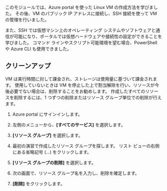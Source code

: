 このモジュールでは、Azure portal を使った Linux VM の作成方法を学びました。 その後、VM のパブリック IP アドレスに接続し、SSH 接続を使って VM の管理を行いました。 

また、SSH では仮想マシン上のオペレーティング システムやソフトウェアと通信が可能になり、ポータルでは仮想ハードウェアや接続性の設定ができることを学びました。 コマンド ラインやスクリプト可能環境を望む場合、PowerShell や Azure CLI も使用できました。

## <a name="clean-up"></a>クリーンアップ
<!---TODO: Update for sandbox?--->

VM は実行時間に対して課金され、ストレージは使用量に基づいて課金されます。 使用していないときは VM を停止した上で割当解除を行い、リソースが今後必要でない場合は、削除することをお勧めします。 作成したすべてのリソースを削除するには、1 つずつの削除またはリソース グループ単位での削除が行えます。

1. Azure portal にサインインします。

1. 左側のメニューから、**[すべてのサービス]** を選択します。

1. **[リソース グループ]** を選択します。

1. 最初の演習で作成したリソース グループを探します。 リスト ビューの右側にある省略記号 (...) をクリックします。

1. **[リソース グループの削除]** を選択します。

1. 次の画面で、リソース グループ名を入力し、削除を確定します。

1. **[削除]** をクリックします。
